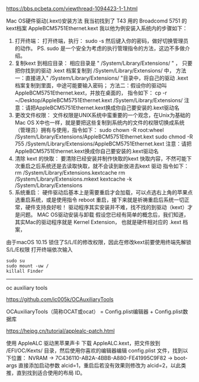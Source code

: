 https://bbs.pcbeta.com/viewthread-1094423-1-1.html

 Mac OS硬件驱动(.kext)安装方法
我当初找到了 T43 用的 Broadcomd 5751 的kext档案 AppleBCM5751Ethernet.kext
我以他为例安装入系统内的步骤如下：
1. 打开终端：
打开终端，执行：
sudo -s
然后键入你的密码，做好切换管理员的动作。
PS. sudo 是一个安全为考虑的执行管理指令的方法，这边不多做介绍。
2. 复制kext 到相应目录：
相应目录是 " /System/Library/Extensions/ " ，
只要把你找到的驱动 .kext 档案复制到 /System/Library/Extensions/ 中，
方法一：直接进入" /System/Library/Extensions/ "目录中，将自己的驱动 .kext 档案复制到里面，中途可能要输入密码；
方法二：假设你的驱动叫AppleBCM5751Ethernet.kext，并放在桌面的，
指令如下：
cp -r ~/Desktop/AppleBCM5751Ethernet.kext /System/Library/Extensions/
注意：请把AppleBCM5751Ethernet.kext换成你自己要安装的.kext驱动名
3. 更改文件权限：
文件权限是UNIX系统中蛮重要的一个观念，在Unix为基础的Mac OS X中也一样，就是要把这些复制到系统内的文件的权限切换成系统（管理员）拥有与使用，指令如下：
sudo chown -R root:wheel /System/Library/Extensions/AppleBCM5751Ethernet.kext
sudo chmod -R 755 /System/Library/Extensions/AppleBCM5751Ethernet.kext
注意：请把AppleBCM5751Ethernet.kext换成你自己要安装的.kext驱动名
4. 清除 kext 的快取：
要清除已经安装并制作快取的kext 快取内容，不然可能下次重启之后系统还是去读取快取，就不会读到新放进去kext 驱动
指令如下：
rm /System/Library/Extensions.kextcache
rm /System/Library/Extensions.mkext
kextcache -k /System/Library/Extensions
5. 系统重启：
硬件驱动后基本上是需要重启才会加载，可以点选右上角的苹果点选重启系统，或是使用指令 reboot 重启，接下来就是祈祷重启后系统一切正常，硬件支持良好啦！
驱动程序其实安装并不难，找不找的到驱动（kext）才是问题。
MAC OS驱动安装与卸载
假设您已经有简单的概念后，我们知道，其实Mac的驱动程序就是 Kernel Extension，
也就是硬件相对应的 .kext 档案，

由于macOS 10.15 锁住了S/L/E的修改权限，因此在修改kext前要使用终端先解锁S/L/E权限
打开终端依次输入

    sudo su
    sudo mount -uw /
    killall Finder 


-------------------------------------------

oc auxiliary tools

https://github.com/ic005k/OCAuxiliaryTools

OCAuxiliaryTools（简称OCAT或ocat） = Config.plist编辑器 + Config.plist数据库


https://heipg.cn/tutorial/applealc-patch.html

使用 AppleALC 驱动黑苹果声卡
下载 AppleALC.kext，把文件放到 /EFI/OC/Kexts/ 目录，然后使用你喜欢的编辑器编辑 config.plist 文件，找到以下位置：
NVRAM → 7C436110-AB2A-4BBB-A880-FE41995C9F82 → boot-args
直接添加启动参数 alcid=1，重启后若没有效果则修改为 alcid=2，以此类推，直到找到适合使用的布局 ID。
